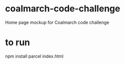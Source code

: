 # coalmarch-code-challenge
Home page mockup for Coalmarch code challenge

# to run
npm install
parcel index.html


